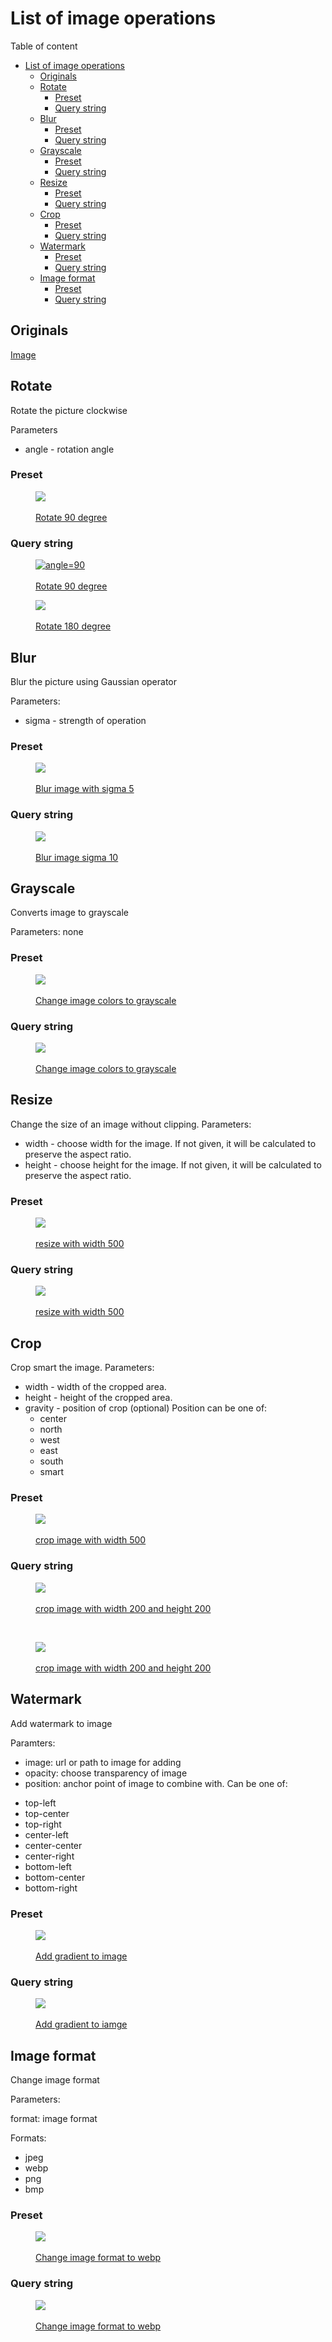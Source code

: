 # List of image operations

Table of content

- [List of image operations](#list-of-image-operations)
  * [Originals](#originals)
  * [Rotate](#rotate)
    + [Preset](#preset)
    + [Query string](#query-string)
  * [Blur](#blur)
    + [Preset](#preset-1)
    + [Query string](#query-string-1)
  * [Grayscale](#grayscale)
    + [Preset](#preset-2)
    + [Query string](#query-string-2)
  * [Resize](#resize)
    + [Preset](#preset-3)
    + [Query string](#query-string-3)
  * [Crop](#crop)
    + [Preset](#preset-4)
    + [Query string](#query-string-4)
  * [Watermark](#watermark)
    + [Preset](#preset-5)
    + [Query string](#query-string-5)
  * [Image format](#image-format)
    + [Preset](#preset-6)
    + [Query string](#query-string-6)

## Originals

<a href="https://mort.mkaciuba.com/demo/img.jpg">Image</a>

## Rotate

Rotate the picture clockwise

Parameters
* angle - rotation angle

### Preset

<a href="https://mort.mkaciuba.com/demo/rotate/img.jpg">
<figure>
<img src="https://mort.mkaciuba.com/demo/rotate/img.jpg">
<figcaption><br/>Rotate 90 degree</figcaption>
</figure>
</a>

### Query string

<a href="https://mort.mkaciuba.com/demo/img.jpg?operation=rotate&angle=90">
<figure>
<img  align="center" src="https://mort.mkaciuba.com/demo/img.jpg?operation=rotate&angle=90" alt="angle=90">
<figcaption><br/>Rotate 90 degree</figcaption>
</figure>
</a>

<a href="https://mort.mkaciuba.com/demo/img.jpg?operation=rotate&angle=90">
<figure>
<img aling="center" src="https://mort.mkaciuba.com/demo/img.jpg?operation=rotate&angle=180">
<figcaption><br/>Rotate 180 degree</figcaption>
</figure>
</a>


## Blur

Blur the picture using Gaussian operator

Parameters:
* sigma - strength of operation

### Preset

<a href="https://mort.mkaciuba.com/demo/blur/img.jpg">
<figure>
<img align="center" src="https://mort.mkaciuba.com/demo/blur/img.jpg">
<figcaption><br/>Blur image with sigma 5</figcaption>
</figure>
</a>


### Query string

<a href="https://mort.mkaciuba.com/demo/img.jpg?operation=blur&sigma=10">
<figure>
<img align="center" src="https://mort.mkaciuba.com/demo/img.jpg?operation=blur&sigma=10">
<figcaption><br/>Blur image sigma 10</figcaption>
</figure>
</a>


## Grayscale

Converts image to grayscale

Parameters: none

### Preset

<a href="https://mort.mkaciuba.com/demo/grayscale/img.jpg">
<figure>
<img src="https://mort.mkaciuba.com/demo/grayscale/img.jpg">
 <figcaption></br>Change image colors to grayscale</figcaption>
</figure>
</a>

### Query string

<a href="https://mort.mkaciuba.com/demo/img.jpg?grayscale=1">
<figure>
<img src="https://mort.mkaciuba.com/demo/img.jpg?grayscale=1">
<figcaption><br/>Change image colors to grayscale</figcaption>
</figure>
</a>


## Resize

Change the size of an image without clipping.
Parameters:
* width - choose width for the image. If not given, it will be calculated to preserve the aspect ratio.
* height - choose height for the image. If not given, it will be calculated to preserve the aspect ratio.

### Preset

<a href="https://mort.mkaciuba.com/demo/medium/img.jpg">
<figure>
<img src="https://mort.mkaciuba.com/demo/medium/img.jpg">
<figcaption><br/>resize with width 500 </figcaption>
</figure>
</a>

### Query string

<a href="https://mort.mkaciuba.com/demo/img.jpg?width=500">
<figure>
<img src="https://mort.mkaciuba.com/demo/img.jpg?width=500">
<figcaption><br/>resize with width 500 </figcaption>
</figure>
</a>


## Crop

Crop  smart the image.
Parameters:
* width - width of the cropped area.
* height - height of the cropped area.
* gravity - position of crop (optional)
Position can be one of:
  + center
  + north
  + west
  + east
  + south
  + smart

### Preset 

<a href="https://mort.mkaciuba.com/demo/crop/img.jpg">
<figure>
<img src="https://mort.mkaciuba.com/demo/crop/img.jpg">
<figcaption><br/>crop image with width 500 </figcaption>
</figure>
</a>

### Query string

<a href="https://mort.mkaciuba.com/demo/img.jpg?operation=crop&width=200&height=200">
<figure>
<img src="https://mort.mkaciuba.com/demo/img.jpg?opetation=crop&width=200&height=200">
<figcaption><br/>crop image with width 200 and height 200 </figcaption>
</figure>
</a>

</br>

<a href="https://mort.mkaciuba.com/demo/img.jpg?operation=crop&width=200&height=200">
<figure>
<img src="https://mort.mkaciuba.com/demo/img.jpg?opetation=crop&width=200&height=200&gravity=north">
<figcaption><br/>crop image with width 200 and height 200 </figcaption>
</figure>
</a>

## Watermark

Add watermark to image

Paramters:
* image: url or path to image for adding
* opacity: choose transparency of image
* position:  anchor point of image to combine with. Can be one of:
 + top-left
 + top-center
 + top-right
 + center-left
 + center-center
 + center-right
 + bottom-left
 + bottom-center
 + bottom-right

### Preset 

<a href="https://mort.mkaciuba.com/demo/watermark/img.jpg">
<figure>
<img src="https://mort.mkaciuba.com/demo/watermark/img.jpg">
<figcaption><br/>Add gradient to image</figcaption>
</figure>
</a>

### Query string

<a href="https://mort.mkaciuba.com/demo/img.jpg?operation=watermark&image=https://i.imgur.com/uomkVIL.png&position=top-left&opacity=0.5&width=500&operation=resize">
<figure>
<img src="https://mort.mkaciuba.com/demo/crop/img.jpg">
<figcaption><br/>Add gradient to iamge</figcaption>
</figure>
</a>

## Image format

Change image format

Parameters:

format: image format

Formats:
* jpeg
* webp
* png
* bmp

### Preset

<a href="https://mort.mkaciuba.com/demo/webp/img.jpg">
<figure>
<img src="https://mort.mkaciuba.com/demo/webp/img.jpg">
<figcaption><br/>Change image format to webp</figcaption>
</figure>
</a>

### Query string

<a href="https://mort.mkaciuba.com/demo/img.jpg?format=webp">
<figure>
<img src="https://mort.mkaciuba.com/demo/img.jpg?format=webp">
<figcaption><br/>Change image format to webp</figcaption>
</figure>
</a>

